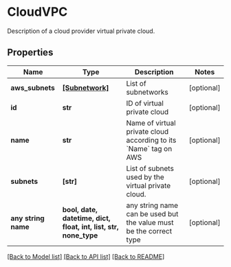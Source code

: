 # CloudVPC

Description of a cloud provider virtual private cloud.

## Properties
Name | Type | Description | Notes
------------ | ------------- | ------------- | -------------
**aws_subnets** | [**[Subnetwork]**](Subnetwork.md) | List of subnetworks | [optional] 
**id** | **str** | ID of virtual private cloud | [optional] 
**name** | **str** | Name of virtual private cloud according to its &#x60;Name&#x60; tag on AWS | [optional] 
**subnets** | **[str]** | List of subnets used by the virtual private cloud. | [optional] 
**any string name** | **bool, date, datetime, dict, float, int, list, str, none_type** | any string name can be used but the value must be the correct type | [optional]

[[Back to Model list]](../README.md#documentation-for-models) [[Back to API list]](../README.md#documentation-for-api-endpoints) [[Back to README]](../README.md)


